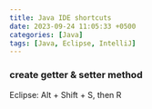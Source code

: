 ```yaml
---
title: Java IDE shortcuts
date: 2023-09-24 11:05:33 +0500
categories: [Java]
tags: [Java, Eclipse, IntelliJ]
---
```


### create getter & setter method
Eclipse: Alt + Shift + S, then R

